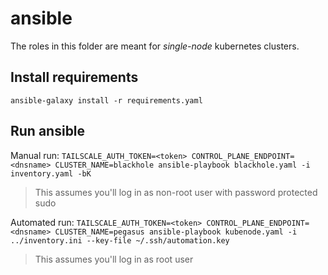 # ansible

The roles in this folder are meant for *single-node* kubernetes clusters.

## Install requirements
`ansible-galaxy install -r requirements.yaml`

## Run ansible

Manual run: `TAILSCALE_AUTH_TOKEN=<token> CONTROL_PLANE_ENDPOINT=<dnsname> CLUSTER_NAME=blackhole ansible-playbook blackhole.yaml -i inventory.yaml -bK`
> This assumes you'll log in as non-root user with password protected sudo

Automated run: `TAILSCALE_AUTH_TOKEN=<token> CONTROL_PLANE_ENDPOINT=<dnsname> CLUSTER_NAME=pegasus ansible-playbook kubenode.yaml -i ../inventory.ini --key-file ~/.ssh/automation.key`
> This assumes you'll log in as root user
